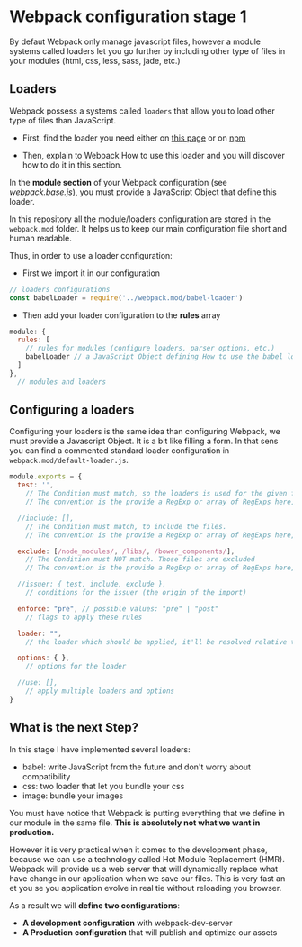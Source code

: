 # Webpack configuration stage 1

By defaut Webpack only manage javascript files, however a module systems called loaders let you go further by including other type of files in your modules (html, css, less, sass, jade, etc.)

## Loaders

Webpack possess a systems called `loaders` that allow you to load other type of files than JavaScript.

* First, find the loader you need either on [this page](https://github.com/webpack/webpack) or on [npm](https://www.npmjs.com/)

* Then, explain to Webpack How to use this loader and you will discover how to do it in this section.

In the **module section** of your Webpack configuration (see _webpack.base.js_), you must provide a JavaScript Object that define this loader.


In this repository all the module/loaders configuration are stored in the `webpack.mod` folder. It helps us to keep our main configuration file short and human readable.

Thus, in order to use a loader configuration:

* First we import it in our configuration

```JavaScript
// loaders configurations
const babelLoader = require('../webpack.mod/babel-loader')
```

* Then add your loader configuration to the **rules** array

```JavaScript
module: {
  rules: [
    // rules for modules (configure loaders, parser options, etc.)
    babelLoader // a JavaScript Object defining How to use the babel loader.
  ]
},
  // modules and loaders
```

## Configuring a loaders

Configuring your loaders is the same idea than configuring Webpack, we must provide a Javascript Object. It is a bit like filling a form.  In that sens you can find a commented standard loader configuration in `webpack.mod/default-loader.js`.

```JavaScript
module.exports = {
  test: '',
    // The Condition must match, so the loaders is used for the given file
    // The convention is the provide a RegExp or array of RegExps here, but it's not enforced.

  //include: [],
    // The Condition must match, to include the files.
    // The convention is the provide a RegExp or array of RegExps here, but it's not enforced.

  exclude: [/node_modules/, /libs/, /bower_components/],
    // The Condition must NOT match. Those files are excluded
    // The convention is the provide a RegExp or array of RegExps here, but it's not enforced.

  //issuer: { test, include, exclude },
    // conditions for the issuer (the origin of the import)

  enforce: "pre", // possible values: "pre" | "post"
    // flags to apply these rules

  loader: "",
    // the loader which should be applied, it'll be resolved relative to the context

  options: { },
    // options for the loader

  //use: [],
    // apply multiple loaders and options
}
```

## What is the next Step?

In this stage I have implemented several loaders:

* babel: write JavaScript from the future and don't worry about compatibility
* css: two loader that let you bundle your css
* image: bundle your images

You must have notice that Webpack is putting everything that we define in our module in the same file. **This is absolutely not what we want in production.**

However it is very practical when it comes to the development phase, because we can use a technology called Hot Module Replacement (HMR). Webpack will provide us a web server that will dynamically replace what have change in our application when we save our files. This is very fast an et you se you application evolve in real tie without reloading you browser.

As a result we will **define two configurations**:

* **A development configuration** with webpack-dev-server
* **A Production configuration** that will publish and optimize our assets
